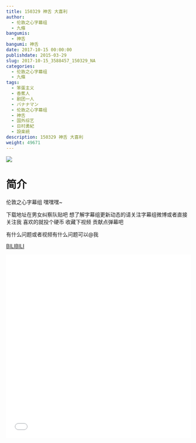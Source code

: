 ```yaml
---
title: 150329 神舌 大喜利
author: 
  - 伦敦之心字幕组
  - 九條
bangumis: 
  - 神舌
bangumi: 神舌
date: 2017-10-15 00:00:00
publishdate: 2015-03-29
slug: 2017-10-15_3588457_150329_NA
categories: 
  - 伦敦之心字幕组
  - 九條
tags: 
  - 笨蛋主义
  - 香蕉人
  - 剧团一人
  - バナナマン
  - 伦敦之心字幕组
  - 神舌
  - 国外综艺
  - 日村勇紀
  - 設楽統
description: 150329 神舌 大喜利
weight: 49671
---
```


![](https://i.imgur.com/H9gpfTt.jpg)

# 简介  
伦敦之心字幕组 嘿嘿嘿~ 
下载地址在男女纠察队贴吧 想了解字幕组更新动态的请关注字幕组微博或者直接关注我 喜欢的就投个硬币 收藏下视频 贡献点弹幕吧
有什么问题或者视频有什么问题可以@我

  [BILIBILI](https://www.bilibili.com/video/av3588457/)


  <iframe src="//www.bilibili.com/html/html5player.html?cid=5726422&aid=3588457" width="100%" height="500" frameborder="0" allowfullscreen="allowfullscreen"></iframe>

